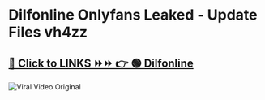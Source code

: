 
 # Dilfonline Onlyfans Leaked - Update Files vh4zz

## <h2><a href="https://clipsfans.com/Dilfonline&ref=git">🔗 Click to LINKS ⏩⏩ 👉 🟢 Dilfonline </a></h2>

<a href="https://clipsfans.com/Dilfonline&ref=git" rel="nofollow" data-target="animated-image.originalLink"><img src="https://i.ibb.co.com/xMMVF88/686577567.gif" alt="Viral Video Original" style="max-width: 100%; display: inline-block;" data-target="animated-image.originalImage"></a>

